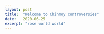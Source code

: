 ```yaml
---
layout: post
title:  "Welcome to Chinmoy controversies"
date:   2020-06-25
excerpt: "rose world world"
---
```

